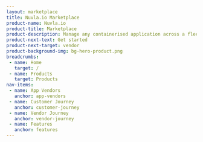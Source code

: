 ```yaml
---
layout: marketplace
title: Nuvla.io Marketplace
product-name: Nuvla.io
product-title: Marketplace
product-description: Manage any containerised application across a fleet of edge devices and container orchestration engines.
product-next-text: Get started
product-next-target: vendor
product-background-img: bg-hero-product.png
breadcrumbs:
 - name: Home
   target: /
 - name: Products
   target: Products
nav-items:
 - name: App Vendors
   anchor: app-vendors
 - name: Customer Journey
   anchor: customer-journey
 - name: Vendor Journey
   anchor: vendor-journey
 - name: Features
   anchor: features 
---
```

